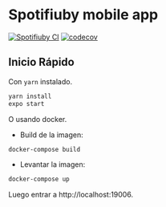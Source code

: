 # Spotifiuby mobile app

[![Spotifiuby CI](https://github.com/Spotifiuby/frontend-app/actions/workflows/ci.yml/badge.svg)](https://github.com/Spotifiuby/frontend-app/actions/workflows/ci.yml) [![codecov](https://codecov.io/gh/Spotifiuby/frontend-app/branch/main/graph/badge.svg?token=0Y3VNDOBMK)](https://codecov.io/gh/Spotifiuby/frontend-app)

## Inicio Rápido
Con `yarn` instalado.
```bash
yarn install
expo start
```
O usando docker.

- Build de la imagen:
```bash
docker-compose build
```
- Levantar la imagen:
```bash
docker-compose up
```

Luego entrar a http://localhost:19006.

<!-- TODO: Documentación en proceso. -->
